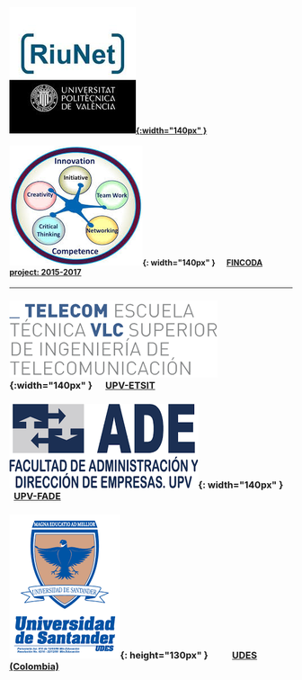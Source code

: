 
#### [![Objetos docentes - RIUNET](riunet.jpg){:width="140px" }](https://riunet.upv.es/discover?rpp=10&etal=0&query=gonzalez+ladrón+de+guevara&group_by=none&page=1)

#### ![FINCODA-MODEL](FINCODA.jpg){: width="140px" }&nbsp; &nbsp; &nbsp;   [FINCODA project: 2015-2017](https://www.fincoda.eu)

----    

### ![ETSIT](telecom.png){:width="140px" }&nbsp; &nbsp; &nbsp;  [UPV-ETSIT](cont-docentes-etsit.md)     

     
     

### ![FADE](fade.png){: width="140px" }&nbsp; &nbsp; &nbsp;       [UPV-FADE](cont-docentes-fade.md)     



### ![UDES](UDES.png){: height="130px" }&nbsp; &nbsp; &nbsp;&nbsp; &nbsp; &nbsp; [UDES (Colombia)](cont-docentes-udes.md)    
